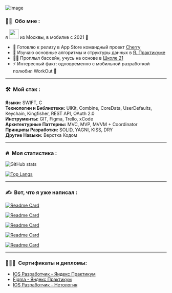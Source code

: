 ![image](https://github.com/MickeyRU/MickeyRU/assets/91372236/c0a577c9-e5cd-4d59-875f-587885dcf174)


### :woman_technologist: &nbsp;Обо мне :

я <img src="https://media.giphy.com/media/WUlplcMpOCEmTGBtBW/giphy.gif" width="30"> из Москвы, в мобилке с 2021 🚀

- 🔭 Готовлю к релизу в App Store командный проект [Cherry](https://github.com/Mobile-app-promotions-and-discounts/IOSApp)
- 🌱 Изучаю основные алгоритмы и структуры данных в [Я. Практикуме](https://practicum.yandex.ru)
- 🏊‍♂️ Проплыл бассейн, учусь на основе в [Школе 21](https://21-school.ru) 
- ⚡ Интересный факт: одновременно с мобильной разработкой полюбил WorkOut 💪

---

### 🛠 &nbsp;Мой стэк :

**Языки:** SWIFT, С  
**Технологии и Библиотеки:** UIKit, Combine, CoreData, UserDefaults, Keychain, Kingfisher, REST API, OAuth 2.0  
**Инструменты:** GIT, Figma, Trello, xCode  
**Архитектурные Паттерны:** MVC, MVP, MVVM + Coordinator  
**Принципы Разработки:** SOLID, YAGNI, KISS, DRY  
**Другие Навыки:** Верстка Кодом  

---

### 🔥 &nbsp;Моя статистика :
![GitHub stats](https://github-readme-stats.vercel.app/api?username=MickeyRU&theme=vision-friendly-dark&show_icons=true)

[![Top Langs](https://github-readme-stats.vercel.app/api/top-langs/?username=MickeyRU&layout=compact&theme=vision-friendly-dark)](https://github.com/anuraghazra/github-readme-stats)

---

### ✍️ &nbsp;Вот, что я уже написал : 

[![Readme Card](https://github-readme-stats.vercel.app/api/pin/?username=MickeyRU&repo=iOS-FakeNFT-Group-3&theme=vision-friendly-dark)](https://github.com/MickeyRU/iOS-FakeNFT-Group-3)

[![Readme Card](https://github-readme-stats.vercel.app/api/pin/?username=MickeyRU&repo=Tracker&theme=vision-friendly-dark)](https://github.com/MickeyRU/Tracker)

[![Readme Card](https://github-readme-stats.vercel.app/api/pin/?username=MickeyRU&repo=ImageFeed&theme=vision-friendly-dark)](https://github.com/MickeyRU/ImageFeed)

[![Readme Card](https://github-readme-stats.vercel.app/api/pin/?username=MickeyRU&repo=MovieQuiz-ios&theme=vision-friendly-dark)](https://github.com/MickeyRU/MovieQuiz-ios)

[![Readme Card](https://github-readme-stats.vercel.app/api/pin/?username=MickeyRU&repo=Avito_TestTask&theme=vision-friendly-dark)](https://github.com/MickeyRU/Avito_TestTask)

---

### 👨🏻‍🎓 &nbsp;Сертификаты и дипломы:
- [IOS Разработчик - Яндекс Практикум](https://github.com/MickeyRU/MickeyRU/blob/main/IOS%20разработчик%20-%20Яндекс%20Практикум.pdf)
- [Figma - Яндекс Практикум](https://github.com/MickeyRU/MickeyRU/blob/main/figma.pdf)
- [IOS Разработчик - Нетология](https://github.com/MickeyRU/MickeyRU/blob/main/iOS.pdf)

